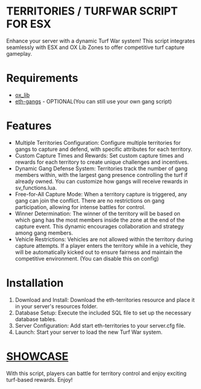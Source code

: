 # TERRITORIES / TURFWAR SCRIPT FOR ESX
Enhance your server with a dynamic Turf War system! This script integrates seamlessly with ESX and OX Lib Zones to offer competitive turf capture gameplay.

# Requirements
* [ox_lib](https://github.com/overextended/ox_lib)
* [eth-gangs](https://github.com/jumaaaar/eth-gangs) - OPTIONAL(You can still use your own gang script)

# Features

* Multiple Territories Configuration: Configure multiple territories for gangs to capture and defend, with specific attributes for each territory.
* Custom Capture Times and Rewards: Set custom capture times and rewards for each territory to create unique challenges and incentives.
* Dynamic Gang Defense System: Territories track the number of gang members within, with the largest gang presence controlling the turf if already owned. You can customize how gangs will receive rewards in sv_functions.lua.
* Free-for-All Capture Mode: When a territory capture is triggered, any gang can join the conflict. There are no restrictions on gang participation, allowing for intense battles for control.
* Winner Determination: The winner of the territory will be based on which gang has the most members inside the zone at the end of the capture event. This dynamic encourages collaboration and strategy among gang members.
* Vehicle Restrictions: Vehicles are not allowed within the territory during capture attempts. If a player enters the territory while in a vehicle, they will be automatically kicked out to ensure fairness and maintain the competitive environment. (You can disable this on config)


# Installation
1. Download and Install: Download the eth-territories resource and place it in your server's resources folder.
2. Database Setup: Execute the included SQL file to set up the necessary database tables.
3. Server Configuration: Add start eth-territories to your server.cfg file.
4. Launch: Start your server to load the new Turf War system.

# [SHOWCASE](https://youtu.be/5TWSEIouysA)

With this script, players can battle for territory control and enjoy exciting turf-based rewards. Enjoy!